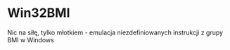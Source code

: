 # Win32BMI
Nic na siłę, tylko młotkiem - emulacja niezdefiniowanych instrukcji z grupy BMI w Windows
